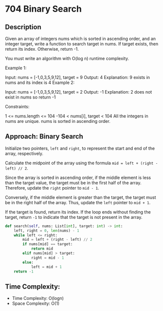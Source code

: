 # 704 Binary Search

## Description

Given an array of integers nums which is sorted in ascending order, and an integer target, write a function to search target in nums. If target exists, then return its index. Otherwise, return -1.

You must write an algorithm with O(log n) runtime complexity.

Example 1:

Input: nums = [-1,0,3,5,9,12], target = 9
Output: 4
Explanation: 9 exists in nums and its index is 4
Example 2:

Input: nums = [-1,0,3,5,9,12], target = 2
Output: -1
Explanation: 2 does not exist in nums so return -1

Constraints:

1 <= nums.length <= 104
-104 < nums[i], target < 104
All the integers in nums are unique.
nums is sorted in ascending order.

## Approach: Binary Search

Initialize two pointers, `left` and `right`, to represent the start and end of the array, respectively.

Calculate the midpoint of the array using the formula `mid = left + (right - left) // 2`.

Since the array is sorted in ascending order, if the middle element is less than the target value, the target must be in the first half of the array. Therefore, update the `right` pointer to `mid - 1`.

Conversely, if the middle element is greater than the target, the target must be in the right half of the array. Thus, update the `left` pointer to `mid + 1`.

If the target is found, return its index. If the loop ends without finding the target, return `-1` to indicate that the target is not present in the array.

```python
def search(self, nums: List[int], target: int) -> int:
    left, right = 0, len(nums) - 1
    while left <= right:
        mid = left + (right - left) // 2
        if nums[mid] == target:
            return mid
        elif nums[mid] > target:
            right = mid - 1
        else:
            left = mid + 1
    return -1
```

## Time Complexity:

- Time Complexity: O(logn)
- Space Complexity: O(1)
